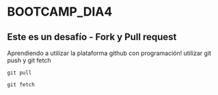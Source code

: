 # BOOTCAMP_DIA4
## Este es un desafío - Fork y Pull request
Aprendiendo a utilizar la plataforma github con programación!
utilizar git push y git fetch
```branch
git pull
```
```branch
git fetch
```
